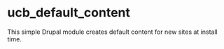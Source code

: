 # ucb_default_content
This simple Drupal module creates default content for new sites at install time.
